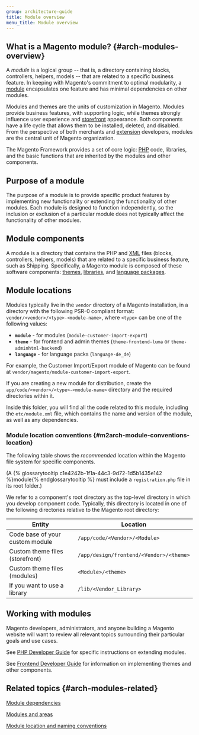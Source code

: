 ```yaml
---
group: architecture-guide
title: Module overview
menu_title: Module overview
---
```


## What is a Magento module? {#arch-modules-overview}

A *module* is a logical group -- that is, a directory containing blocks, controllers, helpers, models -- that are related to a specific business feature. In keeping with Magento's commitment to optimal modularity, a [module](https://glossary.magento.com/module) encapsulates one feature and has minimal dependencies on other modules.

Modules and themes are the units of customization in Magento. Modules provide business features, with supporting logic,  while themes strongly influence user experience and [storefront](https://glossary.magento.com/storefront) appearance. Both components have a life cycle that allows them to be installed, deleted, and disabled. From the perspective of both merchants and [extension](https://glossary.magento.com/extension) developers, modules are the central unit of Magento organization.

The Magento Framework provides a set of core logic: [PHP](https://glossary.magento.com/php) code, libraries, and the basic functions that are inherited by the modules and other components.

## Purpose of a module

The purpose of a module is to provide specific product features by implementing new functionality or extending the functionality of other modules. Each module is designed to function independently, so the inclusion or exclusion of a particular module does not typically affect the functionality of other modules.

## Module components

A module is a directory that contains the PHP and [XML](https://glossary.magento.com/xml) files (blocks, controllers, helpers, models) that are related to a specific business feature, such as Shipping. Specifically, a Magento module is composed of these software components: [themes]({{page.baseurl}}/frontend-dev-guide/themes/theme-overview.html), [libraries]({{page.baseurl}}/architecture/archi_perspectives/third-party-libs.html), and [language packages]({{page.baseurl}}/frontend-dev-guide/translations/xlate.html#m2devgde-xlate-languagepack).

## Module locations

Modules typically live in the `vendor` directory of a Magento installation, in a directory with the following PSR-0 compliant format: `vendor/<vendor>/<type>-<module-name>`, where `<type>` can be one of the following values:

- **`module`** - for modules (`module-customer-import-export`)
- **`theme`** - for frontend and admin themes (`theme-frontend-luma` or `theme-adminhtml-backend`)
- **`language`** - for language packs (`language-de_de`)

For example, the Customer Import/Export module of Magento can be found at `vendor/magento/module-customer-import-export`.

If you are creating a new module for distribution, create the `app/code/<vendor>/<type>-<module-name>` directory and the required directories within it.

Inside this folder, you will find all the code related to this module, including the `etc/module.xml` file, which contains the name and version of the module, as well as any dependencies.

### Module location conventions {#m2arch-module-conventions-location}

The following table shows the *recommended* location within the Magento file system for specific components.

(A {% glossarytooltip c1e4242b-1f1a-44c3-9d72-1d5b1435e142 %}module{% endglossarytooltip %} must include a `registration.php` file in its root folder.)

We refer to a component's root directory as the top-level directory in which you develop component code. Typically, this directory is located in one of the following directories relative to the Magento root directory:

|Entity|Location|
|---|---|
|Code base of your custom module|`/app/code/<Vendor>/<Module>`|
|Custom theme files (storefront)|`/app/design/frontend/<Vendor>/<theme>`|
|Custom theme files (modules)|`<Module>/<theme>`|
|If you want to use a library|`/lib/<Vendor_Library>`|

## Working with modules

Magento developers, administrators, and anyone building a Magento website will want to review all relevant topics surrounding their particular goals and use cases.

See [PHP Developer Guide][] for specific instructions on extending modules.

See [Frontend Developer Guide][] for information on implementing themes and other components.

## Related topics {#arch-modules-related}

[Module dependencies][]

[Modules and areas][]

[Module location and naming conventions][]

<!-- Link Definitions  -->
[Github repo]: https://github.com/magento/magento2/tree/2.3-develop/app/code/Magento
[Module dependencies]: {{page.baseurl}}/architecture/archi_perspectives/components/modules/mod_depend.html
[Modules and areas]: {{page.baseurl}}/architecture/archi_perspectives/components/modules/mod_and_areas.html
[Module location and naming conventions]: {{page.baseurl}}/architecture/archi_perspectives/components/modules/mod_intro.html
[PHP Developer Guide]: {{page.baseurl}}/extension-dev-guide/bk-extension-dev-guide.html
[Frontend Developer Guide]: {{page.baseurl}}/frontend-dev-guide/bk-frontend-dev-guide.html
[themes]: {{page.baseurl}}/frontend-dev-guide/themes/theme-overview.html
[libraries]: {{page.baseurl}}/architecture/archi_perspectives/third-party-libs.html
[language packages]: {{page.baseurl}}/frontend-dev-guide/translations/xlate.html#m2devgde-xlate-languagepack
